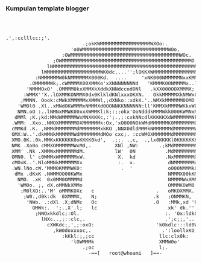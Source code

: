 ### Kumpulan template blogger


<pre><font size="3">


.',:cclllcc:;'.
                          .;okKWMMMMMMMMMMMMMMMMMWXOo:.
                      'o0WMMMMMMMMMMMMMMMMMMMMMMMMMMMMMW0o,
                   :OWMMMMMMMMMMMMMMMMMMMMMMMMMMMMMMMMMMMMMWOc.
                ;OWMMMMMMMMMMMMMMMMMMMMMMMMMMMMMMMMMMMMMMMMMMMMO;
              lNMMMMMMMMMMMMMMMMMMMMMMMMMMMMMMMMMMMMMMMMMMMMMMMMMNl
            lWMMMMMMMMMMMMMMMMMMWK0dc,...'';lOKKXWMMMMMMMMMMMMMMMMMWo
          :NMMMMMMW0kNMMMMMMX000Kd.  ....     'xNK000NMMMMMNxxKMMMMMMN:
        .OMMMMMWk;.cWMMMMX00XMMKo'xXNNNNNNNNd   'KMMMK00NMMMMx..lXWMMMM0.
       'NMMMOxO' .OMMMM0kxXMMXkXddkXNNdccodONl   .kXX000OOXMMMX; .dxlXMMW,
      :WMMX''X..lOXMMKONMMX0dx0KlkldKNlxxxOKXN.   OkkMMMMMXkNMWxO, kl.dMMMc
     ;MMNN. Oook:cMWkXMMMMMxXMMWl,;dXNko::xdkK.'..WMXkMMMMMM0OMO.ldlX. OOMMc
    'WM0l0 .Xl..xMNdOKWMMMxNMMMXd0OONNKKNNNNNN:ll'KMMXkMMMMWKkxWX:.'xo lk:WM,
    NMN.oO :..lNMNxMMWK00xxXWMMKl:k;:;;okx'OoNdddkMMMWkk000KWMNxMMxo...o0 oMW.
   dMMl ;K.;kd:MMdWMMMMMWxMNXKKKc,:';.,;:cxkNNcdlKKKKKXdWMMMMMMNkMO,kk'dd .MMk
  .WMM: .Xxo..NMOXMMMMMMOXMMMMMMk:Ox,'xO0O0NOkWMdMMMMMMK0MMMMMMMOXMd..xKl .WMM.
  cMMKd .K. ,NMMdMMMMMMMdMMMMMMMxkKO ,NNX0dldMMMkNMMMMMMdMMMMMMMWxMMO. ;c 'K0Mo
  OMX:W..'.dkWMNkMMMMMMWdMMMMMMMdMOo cxc;. :ccWMOXMMMMMMdMMMMMMMMdMMoXc '.0k:M0
  XMO.0K..0k.MMKxKKKKKK0oKKKK0kd',  .;;. .,c,  .,lx0KKKKl0KKKKKKKoWMx.Kx.oN.'MN
  NMK .Xo0o cMMXOMMMMMMWxMd,.        XNl ,NW:       .;kMdMMMMMMMMxMMN..0oN, :MW
  XMM' .Nk .XMMWxMMMMMMMdM.          lW'  0N          .MdMMMMMMMMdMMMo .Xl .KMN
  OMN0. l' c0WMMxWMMMMMMxW.           X.  kd          .NxMMMMMMMXOMMdW. l. d0M0 
  cMOxK..'.NloMMNkMMMMMMXx            :.  x.           dNMMMMMMMdWMN.XO '.OK,Mo 
  .WN.lNo.cW.'MMM0KMMMWK0:             .  '            o000NMMMkXMMk oW.cNd.dM.
   dMx .dKxK .NWMMOO00KWMx                             NMMMX00kKMMNl ,WOx. cMk
    NMO. .xK  0x0MM0OMMMMd                             NMMMMWxXMN:W; :0. .dMN.
    'WM0o. ;, dX.oMMNkXMMo                             OMMMKOWM0.cW..:..l0KM,
     ;M0lXO:..'M' oMMMKOXc   c                     .   oMKOXMMX. Ok .:OXlcM:
      ;W0.,d0k:dk  0XMMMX,   N;                   .k   ;ONMMKN, 'Xlk0o,.dW:
       'NWo. .:dXl .X;dNMc   Oc                   .O   :MMk,xd 'Od;. .lNN,
         OMWk:.  ';.,X'.l;   lc                        xk' dk.''  .:xWMO.
          ;NWOxkkdlc;:Ol.                             :. 'Ox:ldkOOxdKN:
            lNXc..,;::clc,.                           .';c;;,'...:OWo
              cXWKdc;,',;:oxO:                     'k0kdlc:::ld0WNl
                ,kW0doxxxoc,.                        .':loollxKO;
                   :kKkl:;,;cc                      llc:clx0k:
                      'lOWMMMk                      XMMW0o'
                          .;oc                      l;.
                            -==[   root@whoami   ]==-


</font></pre>
